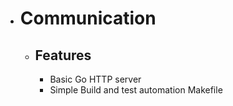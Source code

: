 - # Communication
	- ## Features
		- Basic Go HTTP server
		- Simple Build and test automation Makefile